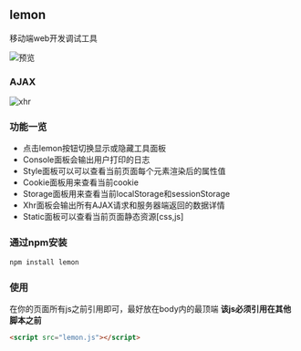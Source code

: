 ## lemon
移动端web开发调试工具

![预览](https://wangzongxu.github.io/img-cache/lemon/lemon_demo.png)

### AJAX

![xhr](https://wangzongxu.github.io/img-cache/lemon/lemon_demo2.png)

### 功能一览

* 点击lemon按钮切换显示或隐藏工具面板
* Console面板会输出用户打印的日志
* Style面板可以可以查看当前页面每个元素渲染后的属性值
* Cookie面板用来查看当前cookie
* Storage面板用来查看当前localStorage和sessionStorage
* Xhr面板会输出所有AJAX请求和服务器端返回的数据详情
* Static面板可以查看当前页面静态资源[css,js]

### 通过npm安装

```html
npm install lemon
```
### 使用 

在你的页面所有js之前引用即可，最好放在body内的最顶端
**该js必须引用在其他脚本之前**

```html
<script src="lemon.js"></script>
```